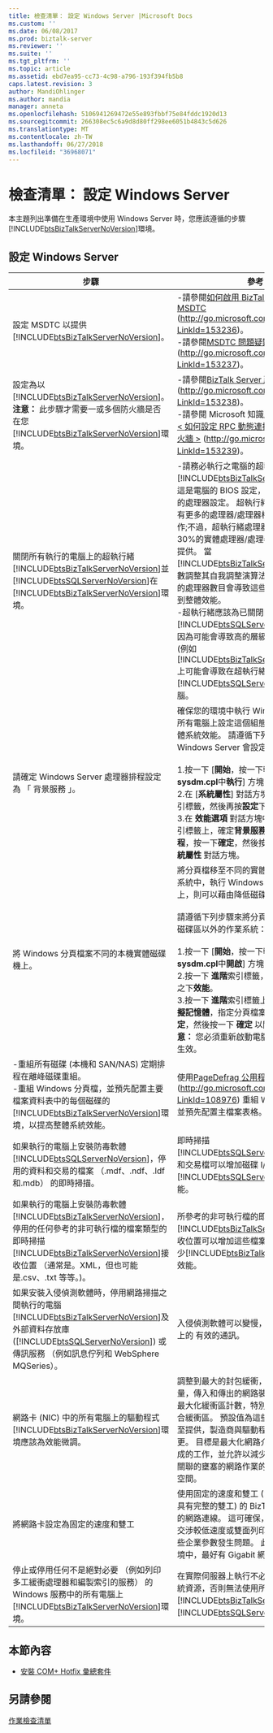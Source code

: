 ```yaml
---
title: 檢查清單： 設定 Windows Server |Microsoft Docs
ms.custom: ''
ms.date: 06/08/2017
ms.prod: biztalk-server
ms.reviewer: ''
ms.suite: ''
ms.tgt_pltfrm: ''
ms.topic: article
ms.assetid: ebd7ea95-cc73-4c98-a796-193f394fb5b8
caps.latest.revision: 3
author: MandiOhlinger
ms.author: mandia
manager: anneta
ms.openlocfilehash: 5106941269472e55e893fbbf75e84fddc1920d13
ms.sourcegitcommit: 266308ec5c6a9d8d80ff298ee6051b4843c5d626
ms.translationtype: MT
ms.contentlocale: zh-TW
ms.lasthandoff: 06/27/2018
ms.locfileid: "36968071"
---
```

# <a name="checklist-configuring-windows-server"></a>檢查清單： 設定 Windows Server
本主題列出準備在生產環境中使用 Windows Server 時，您應該遵循的步驟[!INCLUDE[btsBizTalkServerNoVersion](../includes/btsbiztalkservernoversion-md.md)]環境。  
  
##  <a name="BKMK_Win2k8"></a> 設定 Windows Server  
  
|                                                                                                                                                                                      步驟                                                                                                                                                                                      |                                                                                                                                                                                                                                                                                                                                                                                                                                                                                                                                                                                                               參考                                                                                                                                                                                                                                                                                                                                                                                                                                                                                                                                                                                                               |
|---------------------------------------------------------------------------------------------------------------------------------------------------------------------------------------------------------------------------------------------------------------------------------------------------------------------------------------------------------------------------------|---------------------------------------------------------------------------------------------------------------------------------------------------------------------------------------------------------------------------------------------------------------------------------------------------------------------------------------------------------------------------------------------------------------------------------------------------------------------------------------------------------------------------------------------------------------------------------------------------------------------------------------------------------------------------------------------------------------------------------------------------------------------------------------------------------------------------------------------------------------------------------------------------------------------------------------------------------------------------------------------------------------------------------------------------------------------------------------------------------------------------------------------------------------------------------------------------------------------------------------|
|                                                                                                                                     設定 MSDTC 以提供[!INCLUDE[btsBizTalkServerNoVersion](../includes/btsbiztalkservernoversion-md.md)]。                                                                                                                                     |                                                                                                                                                                                                                                                                                                                                                                                                                                                              -請參閱[如何啟用 BizTalk Server 上的 MSDTC](http://go.microsoft.com/fwlink/?LinkId=153236) (<http://go.microsoft.com/fwlink/?LinkId=153236>)。<br />-請參閱[MSDTC 問題疑難排解](http://go.microsoft.com/fwlink/?LinkId=153237)(<http://go.microsoft.com/fwlink/?LinkId=153237>)。                                                                                                                                                                                                                                                                                                                                                                                                                                                               |
|                                        設定為以[!INCLUDE[btsBizTalkServerNoVersion](../includes/btsbiztalkservernoversion-md.md)]。 **注意：** 此步驟才需要一或多個防火牆是否在您[!INCLUDE[btsBizTalkServerNoVersion](../includes/btsbiztalkservernoversion-md.md)]環境。                                        |                                                                                                                                                                                                                                                                                                                                                                                                                             -請參閱[BizTalk Server 所需的連接埠](http://go.microsoft.com/fwlink/?LinkId=153238)(<http://go.microsoft.com/fwlink/?LinkId=153238>)。<br />-請參閱 Microsoft 知識庫文章 154596， [< 如何設定 RPC 動態連接埠配置以使用防火牆 >](http://go.microsoft.com/fwlink/?LinkId=153239) (<http://go.microsoft.com/fwlink/?LinkId=153239>)。                                                                                                                                                                                                                                                                                                                                                                                                                             |
|                            關閉所有執行的電腦上的超執行緒[!INCLUDE[btsBizTalkServerNoVersion](../includes/btsbiztalkservernoversion-md.md)]並[!INCLUDE[btsSQLServerNoVersion](../includes/btssqlservernoversion-md.md)]在[!INCLUDE[btsBizTalkServerNoVersion](../includes/btsbiztalkservernoversion-md.md)]環境。                            | -請務必執行之電腦的超執行緒已關閉[!INCLUDE[btsBizTalkServerNoVersion](../includes/btsbiztalkservernoversion-md.md)]。 這是電腦的 BIOS 設定，多半的 BIOS 設定的處理器設定。 超執行緒會讓伺服器似乎有更多的處理器/處理器核心比它真正的運作;不過，超執行緒處理器通常介於 20%到 30%的實體處理器/處理器核心的效能之間提供。 當[!INCLUDE[btsBizTalkServerNoVersion](../includes/btsbiztalkservernoversion-md.md)]計數調整其自我調整演算法，超執行緒處理器的處理器數目會導致這些調整扭曲，即危害到整體效能。<br />-超執行緒應該為已關閉[!INCLUDE[btsSQLServerNoVersion](../includes/btssqlservernoversion-md.md)]電腦因為可能會導致高的層級的競爭的應用程式 (例如[!INCLUDE[btsBizTalkServerNoVersion](../includes/btsbiztalkservernoversion-md.md)]) 上可能會導致在超執行緒環境中的效能降低[!INCLUDE[btsSQLServerNoVersion](../includes/btssqlservernoversion-md.md)]電腦。 |
|                                                                                                                                                   請確定 Windows Server 處理器排程設定為 「 背景服務 」。                                                                                                                                                   |                                                                                                                                                                                                                                               確保您的環境中執行 Windows Server 的所有電腦上設定這個組態選項，將會改善整體系統效能。 請遵循下列步驟以確保 Windows Server 會設定偏好的背景服務：<br /><br /> 1.按一下 [**開始**，按一下**執行**，然後輸入**sysdm.cpl**中**執行**] 方塊中。<br />2.在 [**系統屬性**] 對話方塊中，按一下**進階**索引標籤，然後再按**設定**下**效能**。<br />3.在 **效能選項** 對話方塊中，按一下**進階**索引標籤上，確定**背景服務**選項下**處理器排程**，按一下**確定**，然後按一下**確定**以關閉**系統屬性** 對話方塊。                                                                                                                                                                                                                                               |
|                                                                                                                                                        將 Windows 分頁檔案不同的本機實體磁碟機上。                                                                                                                                                        |                                                                                                                                                                                                                                將分頁檔移至不同的實體磁碟區以外的作業系統中，執行 Windows Server 的電腦上，則可以藉由降低磁碟爭用改善效能。<br /><br /> 請遵循下列步驟來將分頁檔移至不同的實體磁碟區以外的作業系統：<br /><br /> 1.按一下 [**開始**，按一下**執行**，然後輸入**sysdm.cpl**中**開啟**] 方塊中。<br />2.按一下 **進階**索引標籤，然後再按一下**設定**之下**效能**。<br />3.按一下 **進階**索引標籤上，按一下**變更**下**虛擬記憶體**，指定分頁檔案的選項，按一下**確定**，然後按一下 **確定** 以關閉 系統屬性。 **注意：** 您必須重新啟動電腦，讓新設定才會生效。                                                                                                                                                                                                                                 |
|            -重組所有磁碟 (本機和 SAN/NAS) 定期排程在離峰磁碟重組。<br />-重組 Windows 分頁檔，並預先配置主要檔案資料表中的每個磁碟的[!INCLUDE[btsBizTalkServerNoVersion](../includes/btsbiztalkservernoversion-md.md)]環境，以提高整體系統效能。            |                                                                                                                                                                                                                                                                                                                                                                                                                                                                                                             使用[PageDefrag 公用程式](http://go.microsoft.com/fwlink/?LinkId=108976)(<http://go.microsoft.com/fwlink/?LinkId=108976>) 重組 Windows 分頁檔，並預先配置主檔案表格。                                                                                                                                                                                                                                                                                                                                                                                                                                                                                                              |
|                                                                          如果執行的電腦上安裝防毒軟體[!INCLUDE[btsSQLServerNoVersion](../includes/btssqlservernoversion-md.md)]，停用的資料和交易的檔案 （.mdf、.ndf、.ldf 和.mdb） 的即時掃描。                                                                          |                                                                                                                                                                                                                                                                                                                                                                                                                                                                                  即時掃描[!INCLUDE[btsSQLServerNoVersion](../includes/btssqlservernoversion-md.md)]資料和交易檔可以增加磁碟 I/O 競爭，並減少[!INCLUDE[btsSQLServerNoVersion](../includes/btssqlservernoversion-md.md)]效能。                                                                                                                                                                                                                                                                                                                                                                                                                                                                                  |
| 如果執行的電腦上安裝防毒軟體[!INCLUDE[btsBizTalkServerNoVersion](../includes/btsbiztalkservernoversion-md.md)]，停用的任何參考的非可執行檔的檔案類型的即時掃描[!INCLUDE[btsBizTalkServerNoVersion](../includes/btsbiztalkservernoversion-md.md)]接收位置 （通常是。XML，但也可能是.csv、.txt 等等。)。 |                                                                                                                                                                                                                                                                                                                                                                                                                                                     所參考的非可執行檔的即時掃描[!INCLUDE[btsBizTalkServerNoVersion](../includes/btsbiztalkservernoversion-md.md)]接收位置可以增加這些檔案的 I/O 競爭，並減少[!INCLUDE[btsBizTalkServerNoVersion](../includes/btsbiztalkservernoversion-md.md)]效能。                                                                                                                                                                                                                                                                                                                                                                                                                                                      |
|     如果安裝入侵偵測軟體時，停用網路掃描之間執行的電腦[!INCLUDE[btsBizTalkServerNoVersion](../includes/btsbiztalkservernoversion-md.md)]及外部資料存放庫 ([!INCLUDE[btsSQLServerNoVersion](../includes/btssqlservernoversion-md.md)]) 或傳訊服務 （例如訊息佇列和 WebSphere MQSeries）。     |                                                                                                                                                                                                                                                                                                                                                                                                                                                                                                                                                                   入侵偵測軟體可以變慢，或甚至防止在網路上的 有效的通訊。                                                                                                                                                                                                                                                                                                                                                                                                                                                                                                                                                                   |
|                                                                                               網路卡 (NIC) 中的所有電腦上的驅動程式[!INCLUDE[btsBizTalkServerNoVersion](../includes/btsbiztalkservernoversion-md.md)]環境應該為效能微調。                                                                                                |                                                                                                                                                                                                                                                                                                                                     調整到最大的封包緩衝，可用的記憶體數量，傳入和傳出的網路裝置驅動程式。 也最大化緩衝區計數，特別是傳輸緩衝區和聯合緩衝區。 預設值為這些參數，，及是否甚至提供，製造商與驅動程式版本之間的變更。 目標是最大化網路介面卡硬體，所完成的工作，並允許以減少網路流量高載和相關聯的壅塞的網路作業的最大可能的緩衝區空間。                                                                                                                                                                                                                                                                                                                                     |
|                                                                                                                                                                將網路卡設定為固定的速度和雙工                                                                                                                                                                |                                                                                                                                                                                                                                                                                                                                                                                                                         使用固定的速度和雙工 (1 Gb 或更高版本，具有完整的雙工) 的 BizTalk 和 SQL 伺服器的網路連線。 這可確保，網路介面未自動-交涉較低速度或雙面列印設定，在過去已有些企業參數發生問題。 此外，在高容量環境中，最好有 Gigabit 網路。                                                                                                                                                                                                                                                                                                                                                                                                                         |
|                                                                    停止或停用任何不是絕對必要 （例如列印多工緩衝處理器和編製索引的服務） 的 Windows 服務中的所有電腦上[!INCLUDE[btsBizTalkServerNoVersion](../includes/btsbiztalkservernoversion-md.md)]環境。                                                                    |                                                                                                                                                                                                                                                                                                                                                                                                                                                                             在實際伺服器上執行不必要的服務會使用系統資源，否則無法使用所[!INCLUDE[btsBizTalkServerNoVersion](../includes/btsbiztalkservernoversion-md.md)]或[!INCLUDE[btsSQLServerNoVersion](../includes/btssqlservernoversion-md.md)]。                                                                                                                                                                                                                                                                                                                                                                                                                                                                              |
  
## <a name="in-this-section"></a>本節內容  
  
-   [安裝 COM+ Hotfix 彙總套件](../technical-guides/installing-com-hotfix-rollup-packages.md)  
  
## <a name="see-also"></a>另請參閱  
 [作業檢查清單](../technical-guides/operations-checklists.md)